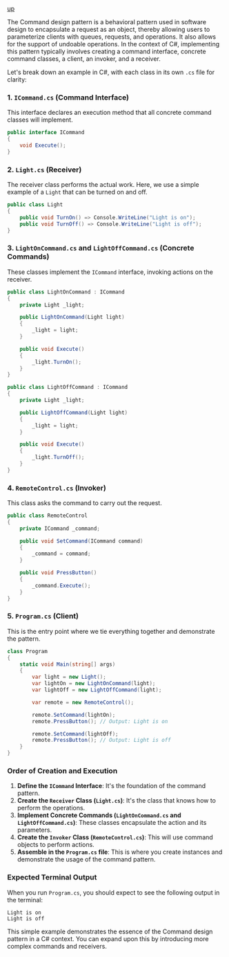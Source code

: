 [up](../README.md)

The Command design pattern is a behavioral pattern used in software design to encapsulate a request as an object, thereby allowing users to parameterize clients with queues, requests, and operations. It also allows for the support of undoable operations. In the context of C#, implementing this pattern typically involves creating a command interface, concrete command classes, a client, an invoker, and a receiver.

Let's break down an example in C#, with each class in its own `.cs` file for clarity:

### 1. `ICommand.cs` (Command Interface)
This interface declares an execution method that all concrete command classes will implement.

```csharp
public interface ICommand
{
    void Execute();
}
```

### 2. `Light.cs` (Receiver)
The receiver class performs the actual work. Here, we use a simple example of a `Light` that can be turned on and off.

```csharp
public class Light
{
    public void TurnOn() => Console.WriteLine("Light is on");
    public void TurnOff() => Console.WriteLine("Light is off");
}
```

### 3. `LightOnCommand.cs` and `LightOffCommand.cs` (Concrete Commands)
These classes implement the `ICommand` interface, invoking actions on the receiver.

```csharp
public class LightOnCommand : ICommand
{
    private Light _light;

    public LightOnCommand(Light light)
    {
        _light = light;
    }

    public void Execute()
    {
        _light.TurnOn();
    }
}

public class LightOffCommand : ICommand
{
    private Light _light;

    public LightOffCommand(Light light)
    {
        _light = light;
    }

    public void Execute()
    {
        _light.TurnOff();
    }
}
```

### 4. `RemoteControl.cs` (Invoker)
This class asks the command to carry out the request.

```csharp
public class RemoteControl
{
    private ICommand _command;

    public void SetCommand(ICommand command)
    {
        _command = command;
    }

    public void PressButton()
    {
        _command.Execute();
    }
}
```

### 5. `Program.cs` (Client)
This is the entry point where we tie everything together and demonstrate the pattern.

```csharp
class Program
{
    static void Main(string[] args)
    {
        var light = new Light();
        var lightOn = new LightOnCommand(light);
        var lightOff = new LightOffCommand(light);

        var remote = new RemoteControl();

        remote.SetCommand(lightOn);
        remote.PressButton(); // Output: Light is on

        remote.SetCommand(lightOff);
        remote.PressButton(); // Output: Light is off
    }
}
```

### Order of Creation and Execution
1. **Define the `ICommand` Interface**: It's the foundation of the command pattern.
2. **Create the `Receiver` Class (`Light.cs`)**: It's the class that knows how to perform the operations.
3. **Implement Concrete Commands (`LightOnCommand.cs` and `LightOffCommand.cs`)**: These classes encapsulate the action and its parameters.
4. **Create the `Invoker` Class (`RemoteControl.cs`)**: This will use command objects to perform actions.
5. **Assemble in the `Program.cs` file**: This is where you create instances and demonstrate the usage of the command pattern.

### Expected Terminal Output
When you run `Program.cs`, you should expect to see the following output in the terminal:
```
Light is on
Light is off
```

This simple example demonstrates the essence of the Command design pattern in a C# context. You can expand upon this by introducing more complex commands and receivers.
